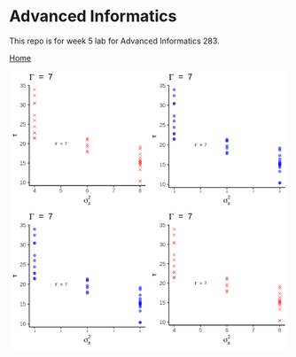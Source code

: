 # Advanced Informatics

This repo is for week 5 lab for Advanced Informatics 283.

[Home](https://github.com/Javelarb/Advanced_Informatics_2021)

![Example](ggplot72.png)
